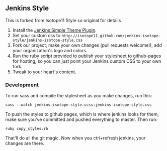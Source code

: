 ## Jenkins Style

This is forked from Isotope11 Style so original for details

1. Install the [Jenkins Simple Theme Plugin][simple_theme].
2. Set your custom css to `http://isotope11.github.com/jenkins-isotope-style/jenkins-isotope-style.css`
3. Fork our project, make your own changes (pull requests welcome!), add your
organization's logo and colors.
4. Run the ruby script provided to publish your stylesheet to github-pages for
hosting, so you can just point your Jenkins custom CSS to your own fork.
5. Tweak to your heart's content.

### Development
To run sass and compile the stylesheet as you make changes, run this:

    sass --watch jenkins-isotope-style.scss:jenkins-isotope-style.css

To push the styles to github pages, which is where jenkins looks for them, make
sure you've committed and pushed everything to master.  Then run:

    ruby copy_styles.rb

That'll do all the git magic.  Now when you ctrl+refresh jenkins, your changes
are there.

[isotope]: http://www.isotope11.com
[jenkins]: http://www.jenkins-ci.org
[sass]: http://sass-lang.com/
[simple_theme]: https://wiki.jenkins-ci.org/display/JENKINS/Simple+Theme+Plugin
